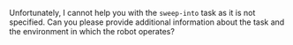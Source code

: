 Unfortunately, I cannot help you with the `sweep-into` task as it is not specified. Can you please provide additional information about the task and the environment in which the robot operates?